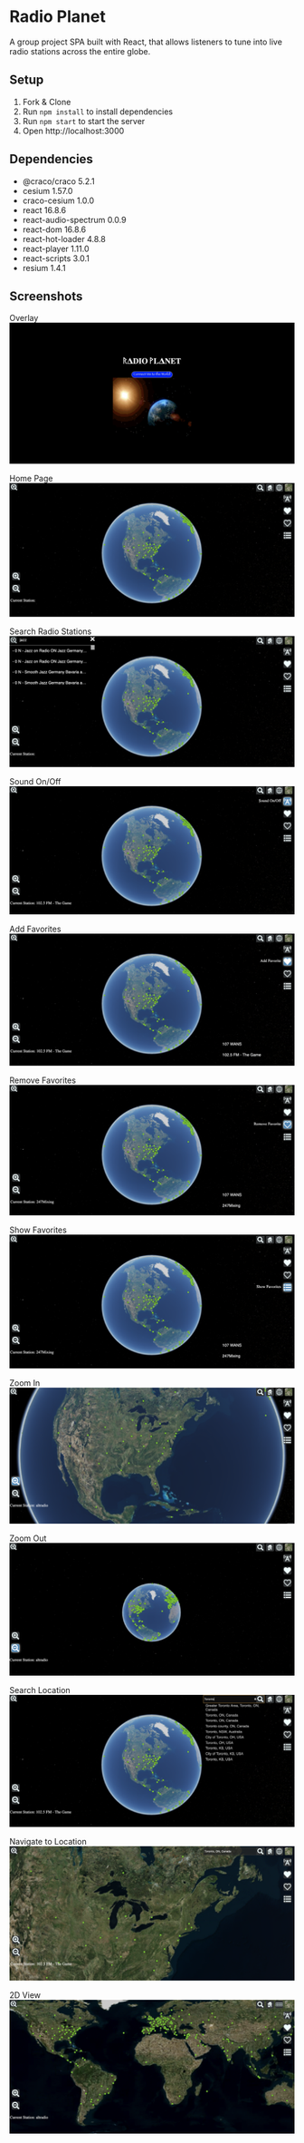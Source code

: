 # Radio Planet

A group project SPA built with React, that allows listeners to tune into live radio stations across the entire globe.

## Setup

1. Fork & Clone
2. Run `npm install` to install dependencies
3. Run `npm start` to start the server
4. Open http://localhost:3000

## Dependencies

* @craco/craco 5.2.1
* cesium 1.57.0
* craco-cesium 1.0.0
* react 16.8.6
* react-audio-spectrum 0.0.9
* react-dom 16.8.6
* react-hot-loader 4.8.8
* react-player 1.11.0
* react-scripts 3.0.1
* resium 1.4.1

## Screenshots

Overlay
!['Screenshot of Cart Page'](https://github.com/marianahorvat/radioPlanet/blob/master/docs/overlay.png)

Home Page
!['Screenshot of Home Page'](https://github.com/marianahorvat/radioPlanet/blob/master/docs/homePage.png)

Search Radio Stations
!['Screenshot of Login Page'](https://github.com/marianahorvat/radioPlanet/blob/master/docs/searchRadioStations.png)

Sound On/Off
!['Screenshot of Signup Page'](https://github.com/marianahorvat/radioPlanet/blob/master/docs/soundOnOff.png)

Add Favorites
!['Screenshot of Product Detail Page'](https://github.com/marianahorvat/radioPlanet/blob/master/docs/addFavorites.png)

Remove Favorites
!['Screenshot of Cart Page'](https://github.com/marianahorvat/radioPlanet/blob/master/docs/removeFavorites.png)

Show Favorites 
!['Screenshot of Order Page'](https://github.com/marianahorvat/radioPlanet/blob/master/docs/showFavorites.png)

Zoom In
!['Screenshot of Home Page'](https://github.com/marianahorvat/radioPlanet/blob/master/docs/zoomIn.png)

Zoom Out
!['Screenshot of Login Page'](https://github.com/marianahorvat/radioPlanet/blob/master/docs/zoomOut.png)

Search Location
!['Screenshot of Signup Page'](https://github.com/marianahorvat/radioPlanet/blob/master/docs/searchLocation.png)

Navigate to Location
!['Screenshot of Product Detail Page'](https://github.com/marianahorvat/radioPlanet/blob/master/docs/navigateToLocation.png)

2D View
!['Screenshot of Order Page'](https://github.com/marianahorvat/radioPlanet/blob/master/docs/2DView.png)